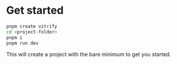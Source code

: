 # Get started

```sh
pnpm create vitrify
cd <project-folder>
pnpm i
pnpm run dev
```

This will create a project with the bare minimum to get you started.
